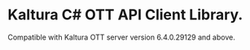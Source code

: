 # Kaltura C# OTT API Client Library.
Compatible with Kaltura OTT server version 6.4.0.29129 and above.
